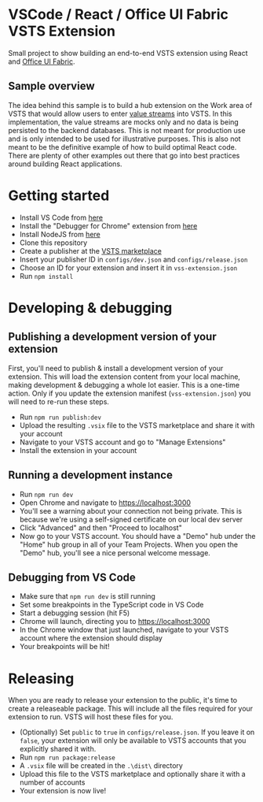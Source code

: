 # VSCode / React / Office UI Fabric VSTS Extension
Small project to show building an end-to-end VSTS extension using React and [Office UI Fabric](https://dev.office.com/fabric).

## Sample overview
The idea behind this sample is to build a hub extension on the Work area of VSTS that would allow users to enter [value streams](http://www.scaledagileframework.com/value-streams) into VSTS. In this implementation, the value streams are mocks only and no data is being persisted to the backend databases. This is not meant for production use and is only intended to be used for illustrative purposes. This is also not meant to be the definitive example of how to build optimal React code. There are plenty of other examples out there that go into best practices around building React applications.

# Getting started
- Install VS Code from [here](https://code.visualstudio.com/)
- Install the "Debugger for Chrome" extension from [here](https://marketplace.visualstudio.com/items?itemName=msjsdiag.debugger-for-chrome)
- Install NodeJS from [here](https://nodejs.org)
- Clone this repository
- Create a publisher at the [VSTS marketplace](https://marketplace.visualstudio.com/manage)
- Insert your publisher ID in `configs/dev.json` and `configs/release.json`
- Choose an ID for your extension and insert it in `vss-extension.json`
- Run `npm install`

# Developing & debugging
## Publishing a development version of your extension
First, you'll need to publish & install a development version of your extension. This will load the extension content from your local machine, making development & debugging a whole lot easier.
This is a one-time action. Only if you update the extension manifest (`vss-extension.json`) you will need to re-run these steps.
- Run `npm run publish:dev`
- Upload the resulting `.vsix` file to the VSTS marketplace and share it with your account
- Navigate to your VSTS account and go to "Manage Extensions"
- Install the extension in your account

## Running a development instance
- Run `npm run dev`
- Open Chrome and navigate to [https://localhost:3000](https://localhost:3000)
- You'll see a warning about your connection not being private. This is because we're using a self-signed certificate on our local dev server
- Click "Advanced" and then "Proceed to localhost"
- Now go to your VSTS account. You should have a "Demo" hub under the "Home" hub group in all of your Team Projects. When you open the "Demo" hub, you'll see a nice personal welcome message.

## Debugging from VS Code
- Make sure that `npm run dev` is still running
- Set some breakpoints in the TypeScript code in VS Code
- Start a debugging session (hit F5)
- Chrome will launch, directing you to [https://localhost:3000](https://localhost:3000)
- In the Chrome window that just launched, navigate to your VSTS account where the extension should display
- Your breakpoints will be hit!

# Releasing
When you are ready to release your extension to the public, it's time to create a releaseable package. This will include all the files required for your extension to run.
VSTS will host these files for you.
- (Optionally) Set `public` to `true` in `configs/release.json`. If you leave it on `false`, your extension will only be available to VSTS accounts that you explicitly shared it with.
- Run `npm run package:release`
- A `.vsix` file will be created in the `.\dist\` directory
- Upload this file to the VSTS marketplace and optionally share it with a number of accounts
- Your extension is now live!